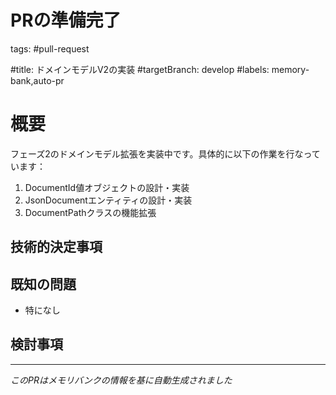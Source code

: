 # PRの準備完了

tags: #pull-request


#title: ドメインモデルV2の実装
#targetBranch: develop
#labels: memory-bank,auto-pr

# 概要

<!-- メモリバンクの現在の作業内容から自動生成されます -->
フェーズ2のドメインモデル拡張を実装中です。具体的に以下の作業を行なっています：

1. DocumentId値オブジェクトの設計・実装
2. JsonDocumentエンティティの設計・実装
3. DocumentPathクラスの機能拡張

## 技術的決定事項

## 既知の問題

<!-- メモリバンクの既知の問題から自動生成されます -->
- 特になし

## 検討事項

---

_このPRはメモリバンクの情報を基に自動生成されました_
